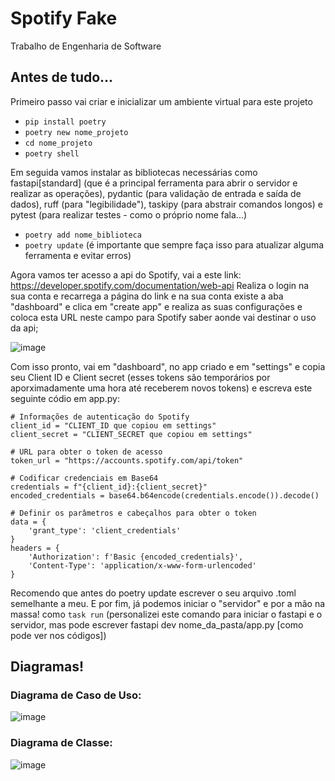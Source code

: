 # Spotify Fake
 Trabalho de Engenharia de Software

## Antes de tudo...
 Primeiro passo vai criar e inicializar um ambiente virtual para este projeto
 - ```pip install poetry```
 - ```poetry new nome_projeto```
 - ```cd nome_projeto```
 - ```poetry shell```
   
Em seguida vamos instalar as bibliotecas necessárias como fastapi[standard] (que é a principal ferramenta para abrir o servidor e realizar as operações), pydantic (para validação de entrada e saída de dados), ruff (para "legibilidade"), taskipy (para abstrair comandos longos) e pytest (para realizar testes - como o próprio nome fala...)

 - ```poetry add nome_biblioteca```
 - ```poetry update``` (é importante que sempre faça isso para atualizar alguma ferramenta e evitar erros)

Agora vamos ter acesso a api do Spotify, vai a este link: https://developer.spotify.com/documentation/web-api
Realiza o login na sua conta e recarrega a página do link e na sua conta existe a aba "dashboard" e clica em "create app" e realiza as suas configurações e coloca esta URL neste campo para Spotify saber aonde vai destinar o uso da api;

![image](https://github.com/user-attachments/assets/0f3bf616-9bae-49fe-96df-de40509597e3)

Com isso pronto, vai em "dashboard", no app criado e em "settings" e copia seu Client ID e Client secret (esses tokens são temporários por aporximadamente uma hora até receberem novos tokens) e escreva este seguinte códio em app.py:
```
# Informações de autenticação do Spotify
client_id = "CLIENT_ID que copiou em settings"
client_secret = "CLIENT_SECRET que copiou em settings"

# URL para obter o token de acesso
token_url = "https://accounts.spotify.com/api/token"

# Codificar credenciais em Base64
credentials = f"{client_id}:{client_secret}"
encoded_credentials = base64.b64encode(credentials.encode()).decode()

# Definir os parâmetros e cabeçalhos para obter o token
data = {
    'grant_type': 'client_credentials'
}
headers = {
    'Authorization': f'Basic {encoded_credentials}',
    'Content-Type': 'application/x-www-form-urlencoded'
}
````
Recomendo que antes do poetry update escrever o seu arquivo .toml semelhante a meu. E por fim, já podemos iniciar o "servidor" e por a mão na massa! como ```task run``` (personalizei este comando para iniciar o fastapi e o servidor, mas pode escrever fastapi dev nome_da_pasta/app.py [como pode ver nos códigos])


## Diagramas!

### Diagrama de Caso de Uso:

![image](https://github.com/user-attachments/assets/3ccefce2-f3c6-441d-a972-f3193eac23ae)


### Diagrama de Classe:

![image](https://github.com/user-attachments/assets/62cb9117-6a28-438d-ab6e-05783b017602)

